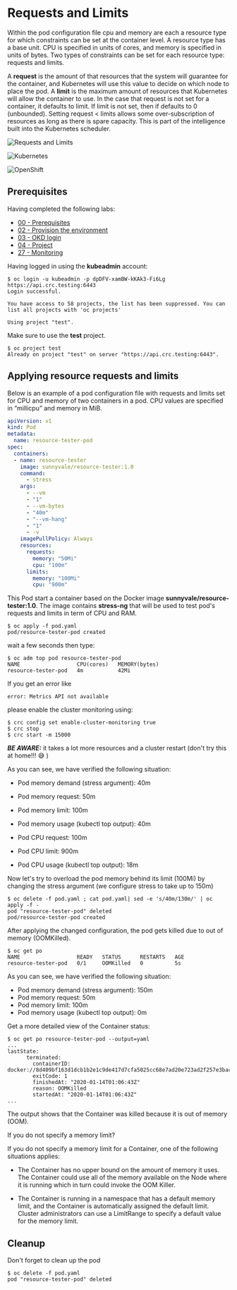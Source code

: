# Requests and Limits

Within the pod configuration file cpu and memory are each a resource type for which constraints can be set at the container level. A resource type has a base unit. CPU is specified in units of cores, and memory is specified in units of bytes. Two types of constraints can be set for each resource type: requests and limits.

A **request** is the amount of that resources that the system will guarantee for the container, and Kubernetes will use this value to decide on which node to place the pod. A **limit** is the maximum amount of resources that Kubernetes will allow the container to use. In the case that request is not set for a container, it defaults to limit. If limit is not set, then if defaults to 0 (unbounded). Setting request < limits allows some over-subscription of resources as long as there is spare capacity. This is part of the intelligence built into the Kubernetes scheduler.

![Requests and Limits](img/container-resource-1.png)

![Kubernetes](https://img.shields.io/badge/Kubernetes-informational?logo=Kubernetes&color=blue&logoColor=white&style=for-the-badge&logoWidth=30)

![OpenShift](https://img.shields.io/badge/OpenShift-informational?logo=Red%20Hat%20Open%20Shift&color=black&logoColor=red&style=for-the-badge&logoWidth=30)


## Prerequisites

Having completed the following labs:

- [00 - Prerequisites](../00-Prerequisites/README.md)
- [02 - Provision the environment](../02-Provision_the_environment/README.md)
- [03 - OKD login](../03-OKD_login/README.md)
- [04 - Project](../04-Project/README.md)
- [27 - Monitoring](../27-Monitoring/README.md)

Having logged in using the **kubeadmin** account:

```console
$ oc login -u kubeadmin -p dpDFV-xamBW-kKAk3-Fi6Lg https://api.crc.testing:6443
Login successful.

You have access to 58 projects, the list has been suppressed. You can list all projects with 'oc projects'

Using project "test".
```

Make sure to use the **test** project.

```console
$ oc project test
Already on project "test" on server "https://api.crc.testing:6443".
```

## Applying resource requests and limits

Below is an example of a pod configuration file with requests and limits set for CPU and memory of two containers in a pod. CPU values are specified in “millicpu” and memory in MiB.

```yaml
apiVersion: v1
kind: Pod
metadata:
  name: resource-tester-pod
spec:
  containers:
  - name: resource-tester
    image: sunnyvale/resource-tester:1.0
    command: 
      - stress
    args:  
      - --vm
      - "1"
      - --vm-bytes 
      - "40m"
      - "--vm-hang"
      - "1"
      - -v
    imagePullPolicy: Always
    resources:
      requests:
        memory: "50Mi"
        cpu: "100m"
      limits:
        memory: "100Mi"
        cpu: "900m"
```

This Pod start a container based on the Docker image **sunnyvale/resource-tester:1.0**. The image contains **stress-ng** that will be used to test pod's requests and limits in term of CPU and RAM.

```console
$ oc apply -f pod.yaml
pod/resource-tester-pod created
```

wait a few seconds then type:

```console
$ oc adm top pod resource-tester-pod 
NAME                  CPU(cores)   MEMORY(bytes)   
resource-tester-pod   4m           42Mi      
```

If you get an error like

```
error: Metrics API not available
```

please enable the cluster monitoring using:

```console
$ crc config set enable-cluster-monitoring true
$ crc stop
$ crc start -m 15000
```

***BE AWARE:*** it takes a lot more resources and a cluster restart (don't try this at home!!! 😅 )

As you can see, we have verified the following situation:

- Pod memory demand (stress argument): 40m
- Pod memory request: 50m
- Pod memory limit: 100m
- Pod memory usage (kubectl top output): 40m

- Pod CPU request: 100m
- Pod CPU limit: 900m
- Pod CPU usage (kubectl top output): 18m

Now let's try to overload the pod memory behind its limit (100Mi) by changing the stress argument (we configure stress to take up to 150m)

```console
$ oc delete -f pod.yaml ; cat pod.yaml| sed -e 's/40m/130m/' | oc apply -f -
pod "resource-tester-pod" deleted
pod/resource-tester-pod created
```

After applying the changed configuration, the pod gets killed due to out of memory (OOMKilled).

```console
$ oc get po
NAME                  READY   STATUS      RESTARTS   AGE
resource-tester-pod   0/1     OOMKilled   0          5s
```

As you can see, we have verified the following situation:

- Pod memory demand (stress argument): 150m
- Pod memory request: 50m
- Pod memory limit: 100m
- Pod memory usage (kubectl top output): 0m

Get a more detailed view of the Container status:

```console
$ oc get po resource-tester-pod --output=yaml
...
lastState:
      terminated:
        containerID: docker://8d409bf163d1dcb1b2e1c9de417d7cfa5025cc68e7ad20e723ad2f257e3bac28
        exitCode: 1
        finishedAt: "2020-01-14T01:06:43Z"
        reason: OOMKilled
        startedAt: "2020-01-14T01:06:43Z"
...
```

The output shows that the Container was killed because it is out of memory (OOM).

If you do not specify a memory limit?

If you do not specify a memory limit for a Container, one of the following situations applies:

- The Container has no upper bound on the amount of memory it uses. The Container could use all of the memory available on the Node where it is running which in turn could invoke the OOM Killer. 

- The Container is running in a namespace that has a default memory limit, and the Container is automatically assigned the default limit. Cluster administrators can use a LimitRange to specify a default value for the memory limit.

## Cleanup

Don't forget to clean up the pod

```console
$ oc delete -f pod.yaml
pod "resource-tester-pod" deleted
```